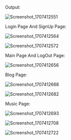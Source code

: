 Output:

![Screenshot_1707412551](https://github.com/ANUJ-KUMAE/MedFest/assets/119961686/0a749881-f8d3-45ab-86a3-66ee5693d474)

Login Page And SignUp Page:

![Screenshot_1707412564](https://github.com/ANUJ-KUMAE/MedFest/assets/119961686/56c90bb6-454b-4437-b163-0f39a6e1be8b)

![Screenshot_1707412572](https://github.com/ANUJ-KUMAE/MedFest/assets/119961686/f54868e9-4421-4d03-a2c6-affa95922f1a)

Main Page And LogOut Page: 

![Screenshot_1707412656](https://github.com/ANUJ-KUMAE/MedFest/assets/119961686/b1ed604e-de37-4712-baf0-350619397f1d)

Blog Page:

![Screenshot_1707412668](https://github.com/ANUJ-KUMAE/MedFest/assets/119961686/aafd26e9-f075-46d9-b8c1-2bb2f46cd40d)

![Screenshot_1707412682](https://github.com/ANUJ-KUMAE/MedFest/assets/119961686/9ec4931d-79fd-4acd-bc4d-95e4147a1e44)

Music Page:

![Screenshot_1707412693](https://github.com/ANUJ-KUMAE/MedFest/assets/119961686/e64e3530-4c12-4db2-9ade-dac3bfd2c632)

![Screenshot_1707412708](https://github.com/ANUJ-KUMAE/MedFest/assets/119961686/e51185fa-0e19-401e-97c9-a6633c0371f1)

![Screenshot_1707412722](https://github.com/ANUJ-KUMAE/MedFest/assets/119961686/9be259f8-f7b6-4ed1-8649-8135d775b6d5)










